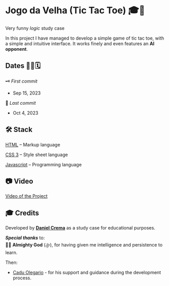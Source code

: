 # Jogo da Velha (Tic Tac Toe) 🎓🚀
Very funny *logic* study case

In this project I have managed to develop a simple game of tic tac toe, with a simple and intuitive interface. It works finely and even features an **AI opponent**.

## Dates 👨‍💻🗓️
🗝️ *First commit*

- Sep 15, 2023

🔐 *Last commit*

- Oct 4, 2023

## 🛠️ Stack
[HTML](https://html.spec.whatwg.org/multipage/) – Markup language

[CSS 3](https://www.python.org) – Style sheet language

[Javascript](https://ecma-international.org/publications-and-standards/standards/ecma-262/) – Programming language

## 📷 Video
[Video of the Project](https://github.com/user-attachments/assets/88157a7a-48eb-4c3a-8124-500077037ddd)

## 🎓 Credits
Developed by [**Daniel Crema**](https://github.com/DanielCrema) as a study case for educational purposes.

***Special thanks*** to:  
🕋🤲 **Almighty God** (ﷻ), for having given me intelligence and persistence to learn.

Then:
- [Cadu Olegario](https://github.com/CaduOlegario) - for his support and guidance during the development process.